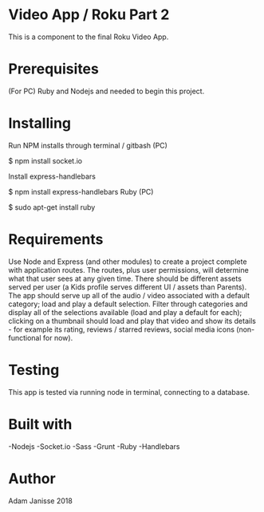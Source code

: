 # Video App / Roku Part 2

This is a component to the final Roku Video App.

# Prerequisites
(For PC)
Ruby and Nodejs and needed to begin this project.

# Installing
Run NPM installs through terminal / gitbash (PC)

  $ npm install socket.io

Install express-handlebars

  $ npm install express-handlebars
Ruby (PC)

 $ sudo  apt-get install ruby
 
 
# Requirements
Use Node and Express (and other modules) to create a project complete with application
routes. The routes, plus user permissions, will determine what that user sees at any given
time. There should be different assets served per user (a Kids profile serves different UI /
assets than Parents).
The app should serve up all of the audio / video associated with a default category; load
and play a default selection.
Filter through categories and display all of the selections available (load and play a default
for each); clicking on a thumbnail should load and play that video and show its details - for
example its rating, reviews / starred reviews, social media icons (non-functional for now). 

# Testing
This app is tested via running node in terminal, connecting to a database.

# Built with
-Nodejs
-Socket.io
-Sass
-Grunt
-Ruby
-Handlebars

# Author
Adam Janisse
2018
